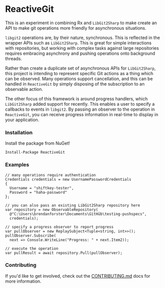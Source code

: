 ReactiveGit
===========

This is an experiment in combining Rx and `LibGit2Sharp` to make create an API to make git operations more friendly for asynchronous situations.

`libgit2` operations are, by their nature, synchronous. This is reflected in the wrapper APIs such as `LibGit2Sharp`. This is great for simple interactions with repositories, but working with complex tasks against large repositories requires embracing asynchrony and pushing operations onto background threads.

Rather than create a duplicate set of asynchronous APIs for `LibGit2Sharp`, this project is intending to represent specific Git actions as a thing which can be observed. Many operations support cancellation, and this can be handled in `ReactiveGit` by simply disposing of the subscription to an observable action.

The other focus of this framework is around progress handlers, which `LibGit2Sharp` added support for recently. This enables a user to specify a callbacks to events in `libgit2`. By passing an observer to the operation in `ReactiveGit`, you can receive progress information in real-time to display in your application.

### Installation

Install the package from NuGet!

```
Install-Package ReactiveGit
```

### Examples

```
// many operations require authentication
Credentials credentials = new UsernamePasswordCredentials
{
  Username = "shiftkey-tester",
  Password = "haha-password"
};

// you can also pass an existing LibGit2Sharp repository here
var repository = new ObservableRepository(
  @"C:\Users\brendanforster\Documents\GìtHūb\testing-pushspecs",
  credentials);

// specify a progress observer to report progress
var pullObserver = new ReplaySubject<Tuple<string, int>>();
pullObserver.Subscribe(
  next => Console.WriteLine("Progress: " + next.Item2));

// execute the operation
var pullResult = await repository.Pull(pullObserver);
```

### Contributing

If you'd like to get involved, check out the [CONTRIBUTING.md](https://github.com/shiftkey/ReactiveGit/blob/master/CONTRIBUTING.md) docs for more information.
